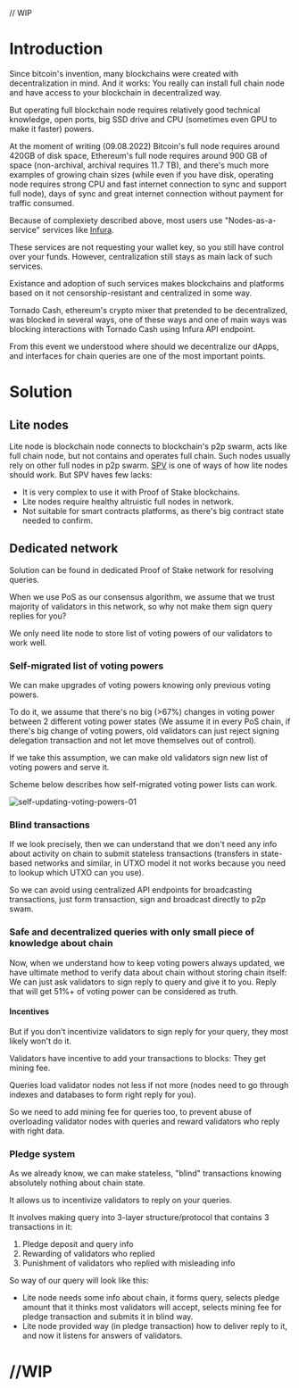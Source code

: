 // WIP

# Introduction

Since bitcoin's invention, many blockchains were created with decentralization in mind. And it works: You really can install full chain node and have access to your blockchain in decentralized way. 

But operating full blockchain node requires relatively good technical knowledge, open ports, big SSD drive and CPU (sometimes even GPU to make it faster) powers.

At the moment of writing (09.08.2022) Bitcoin's full node requires around 420GB of disk space, Ethereum's full node requires around 900 GB of space (non-archival, archival requires 11.7 TB), and there's much more examples of growing chain sizes (while even if you have disk, operating node requires strong CPU and fast internet connection to sync and support full node), days of sync and great internet connection without payment for traffic consumed.

Because of complexiety described above, most users use "Nodes-as-a-service" services like [Infura](https://infura.io/).

These services are not requesting your wallet key, so you still have control over your funds. However, centralization still stays as main lack of such services.

Existance and adoption of such services makes blockchains and platforms based on it not censorship-resistant and centralized in some way.

Tornado Cash, ethereum's crypto mixer that pretended to be decentralized, was blocked in several ways, one of these ways and one of main ways was blocking interactions with Tornado Cash using Infura API endpoint.

From this event we understood where should we decentralize our dApps, and interfaces for chain queries are one of the most important points.

# Solution

## Lite nodes

Lite node is blockchain node connects to blockchain's p2p swarm, acts like full chain node, but not contains and operates full chain. Such nodes usually rely on other full nodes in p2p swarm. [SPV](https://en.bitcoinwiki.org/wiki/Simplified_Payment_Verification) is one of ways of how lite nodes should work.
But SPV haves few lacks:
- It is very complex to use it with Proof of Stake blockchains.
- Lite nodes require healthy altruistic full nodes in network.
- Not suitable for smart contracts platforms, as there's big contract state needed to confirm.

## Dedicated network
Solution can be found in dedicated Proof of Stake network for resolving queries.

When we use PoS as our consensus algorithm, we assume that we trust majority of validators in this network, so why not make them sign query replies for you?

We only need lite node to store list of voting powers of our validators to work well.

### Self-migrated list of voting powers
We can make upgrades of voting powers knowing only previous voting powers.

To do it, we assume that there's no big (>67%) changes in voting power between 2 different voting power states (We assume it in every PoS chain, if there's big change of voting powers, old validators can just reject signing delegation transaction and not let move themselves out of control).

If we take this assumption, we can make old validators sign new list of voting powers and serve it.

Scheme below describes how self-migrated voting power lists can work.

![self-updating-voting-powers-01](https://user-images.githubusercontent.com/40735471/189504918-d3b5866a-10e3-4307-917b-b3983557ebc3.png)

### Blind transactions

If we look precisely, then we can understand that we don't need any info about activity on chain to submit stateless transactions (transfers in state-based networks and similar, in UTXO model it not works because you need to lookup which UTXO can you use).

So we can avoid using centralized API endpoints for broadcasting transactions, just form transaction, sign and broadcast directly to p2p swam.

### Safe and decentralized queries with only small piece of knowledge about chain

Now, when we understand how to keep voting powers always updated, we have ultimate method to verify data about chain without storing chain itself: We can just ask validators to sign reply to query and give it to you. Reply that will get 51%+ of voting power can be considered as truth.

#### Incentives

But if you don't incentivize validators to sign reply for your query, they most likely won't do it.

Validators have incentive to add your transactions to blocks: They get mining fee.

Queries load validator nodes not less if not more (nodes need to go through indexes and databases to form right reply for you). 

So we need to add mining fee for queries too, to prevent abuse of overloading validator nodes with queries and reward validators who reply with right data.

### Pledge system

As we already know, we can make stateless, "blind" transactions knowing absolutely nothing about chain state.

It allows us to incentivize validators to reply on your queries.

It involves making query into 3-layer structure/protocol that contains 3 transactions in it:
1. Pledge deposit and query info
2. Rewarding of validators who replied
3. Punishment of validators who replied with misleading info

So way of our query will look like this:
- Lite node needs some info about chain, it forms query, selects pledge amount that it thinks most validators will accept, selects mining fee for pledge transaction and submits it in blind way.
- Lite node provided way (in pledge transaction) how to deliver reply to it, and now it listens for answers of validators. 
# //WIP
